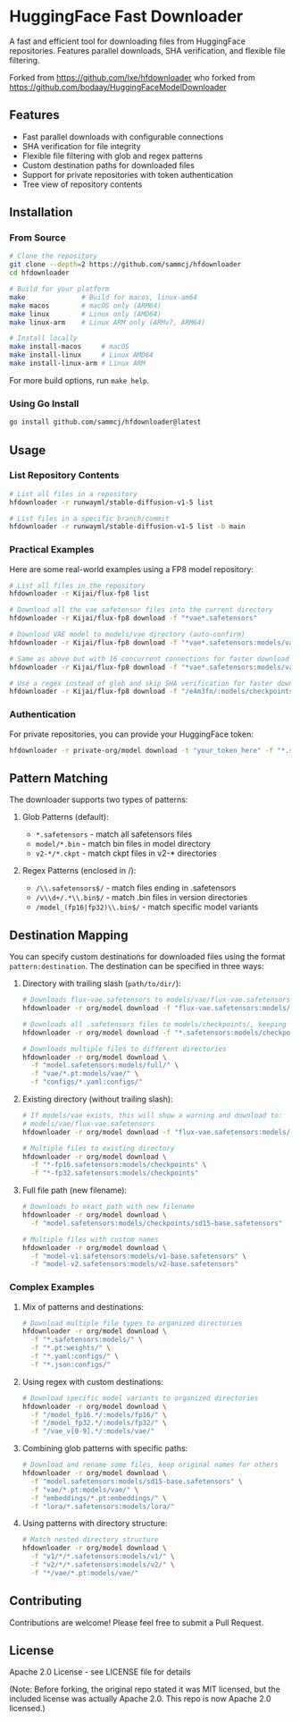 # HuggingFace Fast Downloader

A fast and efficient tool for downloading files from HuggingFace repositories. Features parallel downloads, SHA verification, and flexible file filtering.

Forked from https://github.com/lxe/hfdownloader who forked from https://github.com/bodaay/HuggingFaceModelDownloader

## Features

- Fast parallel downloads with configurable connections
- SHA verification for file integrity
- Flexible file filtering with glob and regex patterns
- Custom destination paths for downloaded files
- Support for private repositories with token authentication
- Tree view of repository contents

## Installation

### From Source

```bash
# Clone the repository
git clone --depth=2 https://github.com/sammcj/hfdownloader
cd hfdownloader

# Build for your platform
make              # Build for macos, linux-am64
make macos        # macOS only (ARM64)
make linux        # Linux only (AMD64)
make linux-arm    # Linux ARM only (ARMv7, ARM64)

# Install locally
make install-macos     # macOS
make install-linux     # Linux AMD64
make install-linux-arm # Linux ARM
```

For more build options, run `make help`.

### Using Go Install

```bash
go install github.com/sammcj/hfdownloader@latest
```

## Usage

### List Repository Contents

```bash
# List all files in a repository
hfdownloader -r runwayml/stable-diffusion-v1-5 list

# List files in a specific branch/commit
hfdownloader -r runwayml/stable-diffusion-v1-5 list -b main
```

### Practical Examples

Here are some real-world examples using a FP8 model repository:

```bash
# List all files in the repository
hfdownloader -r Kijai/flux-fp8 list

# Download all the vae safetensor files into the current directory
hfdownloader -r Kijai/flux-fp8 download -f "*vae*.safetensors"

# Download VAE model to models/vae directory (auto-confirm)
hfdownloader -r Kijai/flux-fp8 download -f "*vae*.safetensors:models/vae" -y

# Same as above but with 16 concurrent connections for faster download
hfdownloader -r Kijai/flux-fp8 download -f "*vae*.safetensors:models/vae" -y -c 16

# Use a regex instead of glob and skip SHA verification for faster downloads
hfdownloader -r Kijai/flux-fp8 download -f "/e4m3fn/:models/checkpoints" -y -c 16 --skip-sha
```

### Authentication

For private repositories, you can provide your HuggingFace token:

```bash
hfdownloader -r private-org/model download -t "your_token_here" -f "*.safetensors"
```

## Pattern Matching

The downloader supports two types of patterns:

1. Glob Patterns (default):
   - `*.safetensors` - match all safetensors files
   - `model/*.bin` - match bin files in model directory
   - `v2-*/*.ckpt` - match ckpt files in v2-* directories

2. Regex Patterns (enclosed in /):
   - `/\\.safetensors$/` - match files ending in .safetensors
   - `/v\\d+/.*\\.bin$/` - match .bin files in version directories
   - `/model_(fp16|fp32)\\.bin$/` - match specific model variants

## Destination Mapping

You can specify custom destinations for downloaded files using the format `pattern:destination`. The destination can be specified in three ways:

1. Directory with trailing slash (`path/to/dir/`):
   ```bash
   # Downloads flux-vae.safetensors to models/vae/flux-vae.safetensors
   hfdownloader -r org/model download -f "flux-vae.safetensors:models/vae/"

   # Downloads all .safetensors files to models/checkpoints/, keeping original names
   hfdownloader -r org/model download -f "*.safetensors:models/checkpoints/"

   # Downloads multiple files to different directories
   hfdownloader -r org/model download \
     -f "model.safetensors:models/full/" \
     -f "vae/*.pt:models/vae/" \
     -f "configs/*.yaml:configs/"
   ```

2. Existing directory (without trailing slash):
   ```bash
   # If models/vae exists, this will show a warning and download to:
   # models/vae/flux-vae.safetensors
   hfdownloader -r org/model download -f "flux-vae.safetensors:models/vae"

   # Multiple files to existing directory
   hfdownloader -r org/model download \
     -f "*-fp16.safetensors:models/checkpoints" \
     -f "*-fp32.safetensors:models/checkpoints"
   ```

3. Full file path (new filename):
   ```bash
   # Downloads to exact path with new filename
   hfdownloader -r org/model download \
     -f "model.safetensors:models/checkpoints/sd15-base.safetensors"

   # Multiple files with custom names
   hfdownloader -r org/model download \
     -f "model-v1.safetensors:models/v1-base.safetensors" \
     -f "model-v2.safetensors:models/v2-base.safetensors"
   ```

### Complex Examples

1. Mix of patterns and destinations:
   ```bash
   # Download multiple file types to organized directories
   hfdownloader -r org/model download \
     -f "*.safetensors:models/" \
     -f "*.pt:weights/" \
     -f "*.yaml:configs/" \
     -f "*.json:configs/"
   ```

2. Using regex with custom destinations:
   ```bash
   # Download specific model variants to organized directories
   hfdownloader -r org/model download \
     -f "/model_fp16.*/:models/fp16/" \
     -f "/model_fp32.*/:models/fp32/" \
     -f "/vae_v[0-9].*/:models/vae/"
   ```

3. Combining glob patterns with specific paths:
   ```bash
   # Download and rename some files, keep original names for others
   hfdownloader -r org/model download \
     -f "model.safetensors:models/sd15-base.safetensors" \
     -f "vae/*.pt:models/vae/" \
     -f "embeddings/*.pt:embeddings/" \
     -f "lora/*.safetensors:models/lora/"
   ```

4. Using patterns with directory structure:
   ```bash
   # Match nested directory structure
   hfdownloader -r org/model download \
     -f "v1/*/*.safetensors:models/v1/" \
     -f "v2/*/*.safetensors:models/v2/" \
     -f "*/vae/*.pt:models/vae/"
   ```

## Contributing

Contributions are welcome! Please feel free to submit a Pull Request.

## License

Apache 2.0 License - see LICENSE file for details

(Note: Before forking, the original repo stated it was MIT licensed, but the included license was actually Apache 2.0. This repo is now Apache 2.0 licensed.)
